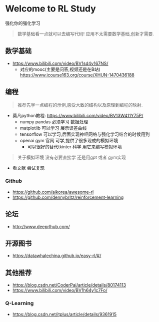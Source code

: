 # Welcome to RL Study

强化你的强化学习

> 数学基础看一点就可以去编写代码! 应用不太需要数学基础,创新才需要.

## 数学基础

- https://www.bilibili.com/video/BV1sd4y167NS/
  - 对应的mooc(主要是问答,视频还是在B站) https://www.icourse163.org/course/XHUN-1470436188
 
## 编程

> 推荐先学一点编程的示例,感受大致的结构以及原理到编程的映射.

- 莫凡python教程: https://www.bilibili.com/video/BV13W411Y75P/
  - numpy pandas 必须学习 数据处理
  - matplotlib 可以学习 展示误差曲线
  - tensorflow 可以学习,后面实现神经网络与强化学习结合的时候用到
  - openai gym 官网 可学,提供了很多现成的模拟环境
    - 可以很好的替代tkinter 科学 用它来编写模拟环境

> 关于模拟环境 没有必要直接学 还是用gpt 或者 gym实现

- 看文献 尝试复现
### Github
- https://github.com/aikorea/awesome-rl
- https://github.com/dennybritz/reinforcement-learning

## 论坛
- http://www.deeprlhub.com/

## 开源图书
- https://datawhalechina.github.io/easy-rl/#/ 

## 其他推荐
- https://blog.csdn.net/CoderPai/article/details/80174113
- https://www.bilibili.com/video/BV1h64y1c7Fo/
### Q-Learning
- https://blog.csdn.net/itplus/article/details/9361915

